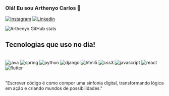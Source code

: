 ### Olá! Eu sou Arthenyo Carlos 👋

[![Instagram](https://img.shields.io/badge/Instagram-E4405F?style=for-the-badge&logo=instagram&logoColor=white)](https://www.instagram.com/arthenyo/?next=%2F)
[![Linkedin](https://img.shields.io/badge/LinkedIn-0077B5?style=for-the-badge&logo=linkedin&logoColor=white)](https://www.linkedin.com/in/arthenyo-carlos-1a78601ab/)

![Arthenyo GitHub stats](https://github-readme-stats.vercel.app/api?username=Arthenyo&show_icons=true&theme=dracula)

## Tecnologias que uso no dia!

<div style="display: inline_block"><br>
  <img align= "center" alt="java" src="https://img.shields.io/badge/Java-ED8B00?style=for-the-badge&logo=openjdk&logoColor=white">
  <img align= "center" alt="spring" src="https://img.shields.io/badge/Spring-6DB33F?style=for-the-badge&logo=spring&logoColor=white">
  <img align= "center" alt="python" src="https://img.shields.io/badge/Python-3776AB?style=for-the-badge&logo=python&logoColor=white">
  <img align= "center" alt="django" src="https://img.shields.io/badge/Django-092E20?style=for-the-badge&logo=django&logoColor=white">
  <img align= "center" alt="html5" src="https://img.shields.io/badge/HTML5-E34F26?style=for-the-badge&logo=html5&logoColor=white">
  <img align= "center" alt="css3" src="https://img.shields.io/badge/CSS3-1572B6?style=for-the-badge&logo=css3&logoColor=white">
  <img align= "center" alt="javascript" src="https://img.shields.io/badge/JavaScript-F7DF1E?style=for-the-badge&logo=javascript&logoColor=black">
  <img align= "center" alt="react" src="https://img.shields.io/badge/React-20232A?style=for-the-badge&logo=react&logoColor=61DAFB">
  <img align= "center" alt="flutter" src="https://img.shields.io/badge/Flutter-02569B?style=for-the-badge&logo=flutter&logoColor=white">
</div><br>

"Escrever código é como compor uma sinfonia digital, transformando lógica em ação e criando mundos de possibilidades."

